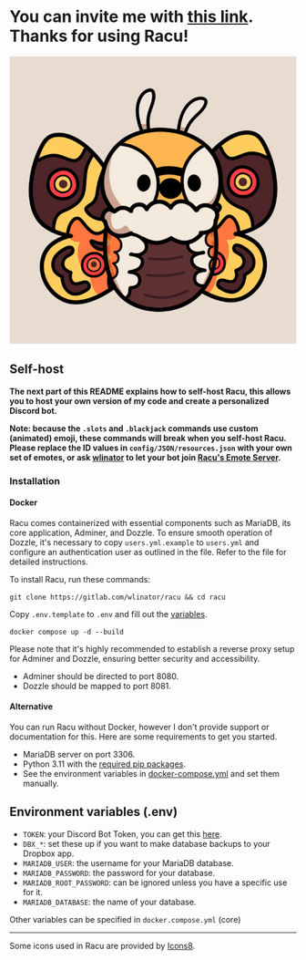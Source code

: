 # You can invite me with [this link](https://discord.com/oauth2/authorize?client_id=1038050427272429588&permissions=8&scope=bot). Thanks for using Racu!

![Racu art](art/racu_logo.png)

## Self-host

**The next part of this README explains how to self-host Racu, this allows you to host your own version of my code and
create a personalized Discord bot.**

**Note: because the `.slots` and `.blackjack` commands use custom (animated) emoji, these commands will break when you self-host Racu. Please replace the ID values in `config/JSON/resources.json` with your own set of emotes, or ask [wlinator](<https://discord.com/users/784783517845946429>) to let your bot join [Racu's Emote Server](https://discord.gg/B9jm2NgX5H).**

### Installation
#### Docker
Racu comes containerized with essential components such as MariaDB, its core application, Adminer, and Dozzle. To ensure smooth operation of Dozzle, it's necessary to copy `users.yml.example` to `users.yml` and configure an authentication user as outlined in the file. Refer to the file for detailed instructions.

To install Racu, run these commands:

```commandline
git clone https://gitlab.com/wlinator/racu && cd racu
```

Copy `.env.template` to `.env` and fill out the [variables](#environment-variables).

```commandline
docker compose up -d --build
```

Please note that it's highly recommended to establish a reverse proxy setup for Adminer and Dozzle, ensuring better security and accessibility.
- Adminer should be directed to port 8080.
- Dozzle should be mapped to port 8081.

#### Alternative
You can run Racu without Docker, however I don't provide support or documentation for this. Here are some requirements to get you started.

- MariaDB server on port 3306.
- Python 3.11 with the [required pip packages](requirements.txt).
- See the environment variables in [docker-compose.yml](docker-compose.yml) and set them manually.


## Environment variables (.env)

- `TOKEN`: your Discord Bot Token, you can get this [here](https://discord.com/developers/applications).  
- `DBX_*`: set these up if you want to make database backups to your Dropbox app.  
- `MARIADB_USER`: the username for your MariaDB database.  
- `MARIADB_PASSWORD`: the password for your database.  
- `MARIADB_ROOT_PASSWORD`: can be ignored unless you have a specific use for it.
- `MARIADB_DATABASE`: the name of your database.

Other variables can be specified in `docker.compose.yml` (core)

---

Some icons used in Racu are provided by [Icons8](https://icons8.com/).
